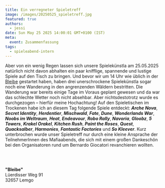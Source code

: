 ```yaml
---
title: Ein verregneter Spieletreff
image: /images/20250525_spieletreff.jpg
featured: true
authors:
  - jessi
date: Sun May 25 2025 14:00:01 GMT+0100 (IST)
meta:
  event: Zusammenfassung
tags:
  - spieleabend-intern
---
```


Aber von ein wenig Regen lassen sich unsere Spielekünstla am 25.05.2025 natürlich nicht davon abhalten ein paar
knifflige, spannende und lustige Spiele auf den Tisch zu bringen. Und bevor wir um 14 Uhr wie üblich in der
[Bleibe](#bleibe) gestartet haben, haben drei unerschrockene Spielekünstla sogar noch eine Wanderung in den angrenzenden
Wäldern bestritten. Die Wanderung war bereits einige Tage im Voraus geplant gewesen und da war das schlechte Wetter noch
nicht absehbar. Aber nichtsdestotrotz wurde es durchgezogen – hierfür meine Hochachtung!
Auf den Spieletischen im Trockenen habe ich an diesem Tag folgende Spiele entdeckt: ***Arche Nova***,
***Secret Identity***, ***Herdentier***, ***Mischwald***, ***Fate***, ***Dune***, ***Wonderlands War***,
***Noobs im Weltraum***, ***Heat***, ***Endeavour***, ***Robo Rally***, ***Navoria***, ***Gloobz***, ***5 Towers***,
***Krakel Orakel***, ***Kitchen Rush***, ***Paint the Roses***, ***Quest***, ***Quacksalber***, ***Harmonies***,
***Fantastic Factories*** und ***So Kleever***.
Kurz unterbrochen wurde unser Spieletreff nur durch eine kleine Ansprache der TeilnehmerInnen des Mafiaabends, die sich
mit einem großen Dankeschön bei den Organisatoren rund um Bernardo Giocatori revanchieren wollten.


<p id="bleibe">
  <br>
  <br>

  <strong>"Bleibe"</strong><br>
  Lüerdisser Weg 91<br>
  32657 Lemgo
</p>
